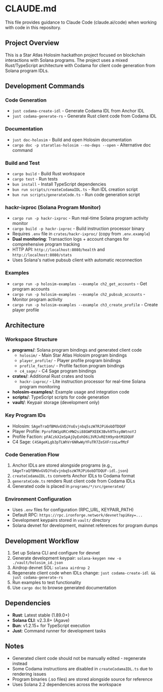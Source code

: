 # CLAUDE.md

This file provides guidance to Claude Code (claude.ai/code) when working with code in this repository.

## Project Overview

This is a Star Atlas Holosim hackathon project focused on blockchain interactions with Solana programs. The project uses a mixed Rust/TypeScript architecture with Codama for client code generation from Solana program IDLs.

## Development Commands

### Code Generation
- `just codama-create-idl` - Generate Codama IDL from Anchor IDL
- `just codama-generate-rs` - Generate Rust client code from Codama IDL

### Documentation
- `just doc-holosim` - Build and open Holosim documentation
- `cargo doc -p staratlas-holosim --no-deps --open` - Alternative doc command

### Build and Test
- `cargo build` - Build Rust workspace
- `cargo test` - Run tests
- `bun install` - Install TypeScript dependencies
- `bun run scripts/createCodamaIDL.ts` - Run IDL creation script
- `bun run scripts/generateCode.ts` - Run code generation script

### hackr-ixproc (Solana Program Monitor)
- `cargo run -p hackr-ixproc` - Run real-time Solana program activity monitor
- `cargo build -p hackr-ixproc` - Build instruction processor binary
- Requires `.env` file in `crates/hackr-ixproc/` (copy from `.env.example`)
- **Dual monitoring**: Transaction logs + account changes for comprehensive program tracking
- HTTP API: `http://localhost:8080/health` and `http://localhost:8080/stats`
- Uses Solana's native pubsub client with automatic reconnection

### Examples
- `cargo run -p holosim-examples --example ch2_get_accounts` - Get program accounts
- `cargo run -p holosim-examples --example ch2_pubsub_accounts` - Monitor program activity
- `cargo run -p holosim-examples --example ch3_create_profile` - Create player profile

## Architecture

### Workspace Structure
- **programs/**: Solana program bindings and generated client code
  - `holosim/` - Main Star Atlas Holosim program bindings
  - `player_profile/` - Player profile program bindings  
  - `profile_faction/` - Profile faction program bindings
  - `c4_sage/` - C4 Sage program bindings
- **crates/**: Additional Rust crates and tools
  - `hackr-ixproc/` - Lite instruction processor for real-time Solana program monitoring
- **holosim-examples/**: Example usage and integration code
- **scripts/**: TypeScript scripts for code generation
- **vault/**: Keypair storage (development only)

### Key Program IDs
- Holosim: `SAgeTraQfBMdvGVDJYoEvjnbq5szW7RJPi6obDTDQUF`
- Player Profile: `PprofUW1pURCnMW2si88GWPXEEK3Bvh9Tksy8WtnoYJ`
- Profile Faction: `pFACzkX2eSpAjDyEohD6i3VRJvREtH9ynbtM1DQUF`
- C4 Sage: `C4SAgeKLgb3pTLWhVr6NRwWyYFuTR7ZeSXFrzoLwfMzF`

### Code Generation Flow
1. Anchor IDLs are stored alongside programs (e.g., `SAgeTraQfBMdvGVDJYoEvjnbq5szW7RJPi6obDTDQUF-idl.json`)
2. `createCodamaIDL.ts` converts Anchor IDLs to Codama format
3. `generateCode.ts` renders Rust client code from Codama IDLs
4. Generated code is placed in `programs/*/src/generated/`

### Environment Configuration
- Uses `.env` files for configuration (RPC_URL, KEYPAIR_PATH)
- Default RPC: `https://rpc.ironforge.network/devnet?apiKey=...`
- Development keypairs stored in `vault/` directory
- Solana devnet for development, mainnet references for program dumps

## Development Workflow

1. Set up Solana CLI and configure for devnet
2. Generate development keypair: `solana-keygen new -o ./vault/holosim_id.json`
3. Airdrop devnet SOL: `solana airdrop 2`
4. Regenerate client code when IDLs change: `just codama-create-idl && just codama-generate-rs`
5. Run examples to test functionality
6. Use `cargo doc` to browse generated documentation

## Dependencies

- **Rust**: Latest stable (1.89.0+)
- **Solana CLI**: v2.3.8+ (Agave)
- **Bun**: v1.2.15+ for TypeScript execution
- **Just**: Command runner for development tasks

## Notes

- Generated client code should not be manually edited - regenerate instead
- Some Codama instructions are disabled in `createCodamaIDL.ts` due to rendering issues
- Program binaries (.so files) are stored alongside source for reference
- Uses Solana 2.2 dependencies across the workspace